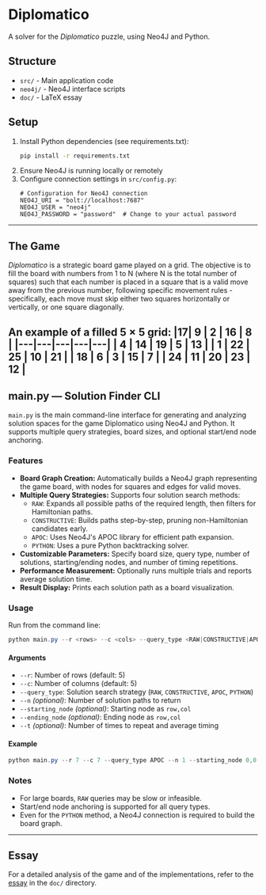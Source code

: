 # Diplomatico

A solver for the *Diplomatico* puzzle, using Neo4J and Python.

## Structure
- `src/` - Main application code
- `neo4j/` - Neo4J interface scripts
- `doc/` - LaTeX essay

## Setup
1. Install Python dependencies (see requirements.txt):
   ```bash
   pip install -r requirements.txt
   ```
2. Ensure Neo4J is running locally or remotely
3. Configure connection settings in `src/config.py`:
   ```
   # Configuration for Neo4J connection
   NEO4J_URI = "bolt://localhost:7687"
   NEO4J_USER = "neo4j"
   NEO4J_PASSWORD = "password"  # Change to your actual password
   ```

---

## The Game

*Diplomatico* is a strategic board game played on a grid. The objective is to fill the board with numbers from 1 to N (where N is the total number of squares) such that each number is placed in a square that is a valid move away from the previous number, following specific movement rules - specifically, each move must skip either two squares horizontally or vertically, or one square diagonally.

An example of a filled $5 \times 5$ grid:
|17| 9 | 2 | 16 | 8 |
|---|---|---|---|---|
| 4 | 14 | 19 | 5 | 13 |
| 1 | 22 | 25 | 10 | 21 |
| 18 | 6 | 3 | 15 | 7 |
| 24 | 11 | 20 | 23 | 12 |
---

## main.py — Solution Finder CLI

`main.py` is the main command-line interface for generating and analyzing solution spaces for the game Diplomatico using Neo4J and Python. It supports multiple query strategies, board sizes, and optional start/end node anchoring.

### Features

- **Board Graph Creation:** Automatically builds a Neo4J graph representing the game board, with nodes for squares and edges for valid moves.
- **Multiple Query Strategies:** Supports four solution search methods:
   - `RAW`: Expands all possible paths of the required length, then filters for Hamiltonian paths.
   - `CONSTRUCTIVE`: Builds paths step-by-step, pruning non-Hamiltonian candidates early.
   - `APOC`: Uses Neo4J's APOC library for efficient path expansion.
   - `PYTHON`: Uses a pure Python backtracking solver.
- **Customizable Parameters:** Specify board size, query type, number of solutions, starting/ending nodes, and number of timing repetitions.
- **Performance Measurement:** Optionally runs multiple trials and reports average solution time.
- **Result Display:** Prints each solution path as a board visualization.

### Usage

Run from the command line:

```powershell
python main.py --r <rows> --c <cols> --query_type <RAW|CONSTRUCTIVE|APOC|PYTHON> [--n <num_paths>] [--starting_node <row,col>] [--ending_node <row,col>] [--t <trials>]
```

#### Arguments

- `--r`: Number of rows (default: 5)
- `--c`: Number of columns (default: 5)
- `--query_type`: Solution search strategy (`RAW`, `CONSTRUCTIVE`, `APOC`, `PYTHON`)
- `--n` *(optional)*: Number of solution paths to return
- `--starting_node` *(optional)*: Starting node as `row,col`
- `--ending_node` *(optional)*: Ending node as `row,col`
- `--t` *(optional)*: Number of times to repeat and average timing

#### Example

```powershell
python main.py --r 7 --c 7 --query_type APOC --n 1 --starting_node 0,0 --ending_node 6,6 --t 5
```

### Notes

- For large boards, `RAW` queries may be slow or infeasible.
- Start/end node anchoring is supported for all query types.
- Even for the `PYTHON` method, a Neo4J connection is required to build the board graph.

---

## Essay

For a detailed analysis of the game and of the implementations, refer to the [essay](./doc/essay.pdf) in the `doc/` directory.
